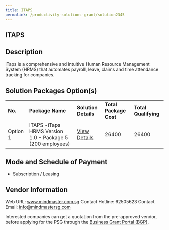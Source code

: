 ```yaml
---
title: ITAPS
permalink: /productivity-solutions-grant/solution2345
---
```


## ITAPS

## Description

iTaps is a comprehensive and intuitive Human Resource Management System (HRMS) that automates payroll, leave, claims and time attendance tracking for companies.

## Solution Packages Option(s)

<table>
<tr>
<td><b>No.</b></td>
<td><b>Package Name</b></td>
<td><b>Solution Details</b></td>
<td><b>Total Package Cost</b></td>
<td><b>Total Qualifying</b></td>
</tr>
<tr>
<td>Option 1</td>
<td>ITAPS -iTaps HRMS Version 1.0 - Package 5 (200 employees)					</td>
<td><a href='https://www.gobusiness.gov.sg/images/psg/Mind_Master_20200586_Desensitised_Annex_3_Part_5.pdf'>View Details</a></td>
<td>26400</td>
<td>26400</td>
</tr>
</table>

## Mode and Schedule of Payment

 - Subscription / Leasing

## Vendor Information

 Web URL: www.mindmaster.com.sg 
Contact Hotline: 62505623 
Contact Email: info@mindmastersg.com 


Interested companies can get a quotation from the pre-approved vendor, before applying for the PSG through the <a href='https://www.businessgrants.gov.sg/'>Business Grant Portal (BGP)</a>.
